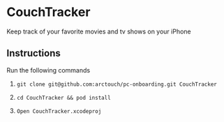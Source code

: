 CouchTracker
===

Keep track of your favorite movies and tv shows on your iPhone

## Instructions

Run the following commands

1. `git clone git@github.com:arctouch/pc-onboarding.git CouchTracker`

2. `cd CouchTracker && pod install`

3. `Open CouchTracker.xcodeproj`